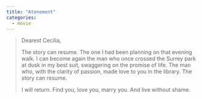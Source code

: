 ```yaml
---
title: "Atonement"
categories:
  - movie
---
```


> Dearest Cecilia,
> 
> The story can resume. The one I had been planning on that evening walk.
> I can become again the man who once crossed the Surrey park at dusk in my best suit, swaggering on the promise of life.
> The man who, with the clarity of passion, made love to you in the library.
> The story can resume.
> 
> I will return. Find you, love you, marry you. And live without shame.
